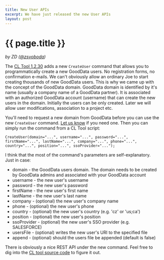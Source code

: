 ```yaml
---
title: New User APIs 
excerpt: We have just released the new User APIs
layout: post
---
```


# {{ page.title }}
_by ZD ([@zsvoboda](http://twitter.com/#!zsvoboda))_

The [CL Tool 1.2.30](https://github.com/gooddata/GoodData-CL/downloads) adds a new <code>CreateUser</code> command that allows you to programmatically create a new GoodData users. No registration forms, no confirmation e-mails. We can't obviously allow an ordinary Joe to start creating thousands of new GoodData users. This is why we came up with the concept of the GoodData domain. GoodData domain is identified by it's name (usually a company name of a GoodData partner). It is associated with an authorized GoodData account (username) that can create the new users in the domain. Initially the users can be only created. Later we will allow user modifications, association to a project etc.

You'll need to request a new domain from GoodData before you can use the new <code>CreateUser</code> command. <a href="mailto:support@gooddata.com">Let us know</a> if you need one. Then you can simply run the command from a CL Tool script:

<code>CreateUser(domain="...", username="...", password="...", firstName="...", lastName="...", company="...", phone="...", country="...", position="...", ssoProvider="...");</code> 

I think that the most of the command's parameters are self-explanatory. Just in case:

- domain - the GoodData users domain. The domain needs to be created by GoodData admins and associated with your GoodData account
- username   - the new user's username
- password   - the new user's password
- firstName   - the new user's first name
- lastName   - the new user's last name
- company   - (optional) the new user's company name
- phone   - (optional) the new user's phone
- country   - (optional) the new user's country (e.g. 'cz' or 'us;ca')
- position   - (optional) the new user's position
- ssoProvider - (optional) the new user's SSO provider (e.g. SALESFORCE)
- usersFile - (optional) writes the new user's URI to the specified file
- append - (optional) should the users file be appended (default is false)

There is obviously a nice REST API under the new command. Feel free to dig into the [CL tool source code](https://github.com/gooddata/GoodData-CL/blob/master/backend/src/main/java/com/gooddata/integration/rest/GdcRESTApiWrapper.java) to figure it out.
 